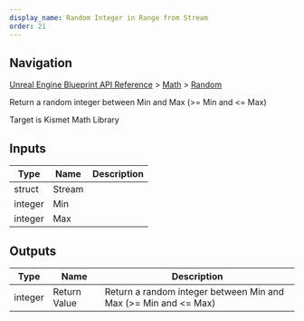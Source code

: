 ```yaml
---
display_name: Random Integer in Range from Stream
order: 21
---
```

## Navigation

[Unreal Engine Blueprint API Reference](https://dev.epicgames.com/documentation/en-us/unreal-engine/BlueprintAPI) > [Math](https://dev.epicgames.com/documentation/en-us/unreal-engine/BlueprintAPI/Math) > [Random](https://dev.epicgames.com/documentation/en-us/unreal-engine/BlueprintAPI/Math/Random)

Return a random integer between Min and Max (>= Min and \<= Max)

Target is Kismet Math Library

## Inputs

| Type | Name | Description |
| --- | --- | --- |
| struct | Stream |  |
| integer | Min |  |
| integer | Max |  |

## Outputs

| Type | Name | Description |
| --- | --- | --- |
| integer | Return Value | Return a random integer between Min and Max (>= Min and \<= Max) |
